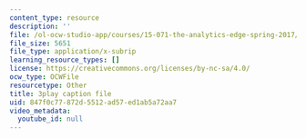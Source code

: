 ```yaml
---
content_type: resource
description: ''
file: /ol-ocw-studio-app/courses/15-071-the-analytics-edge-spring-2017/847f0c77872d5512ad57ed1ab5a72aa7_S-UZTbRqjeo.vtt
file_size: 5651
file_type: application/x-subrip
learning_resource_types: []
license: https://creativecommons.org/licenses/by-nc-sa/4.0/
ocw_type: OCWFile
resourcetype: Other
title: 3play caption file
uid: 847f0c77-872d-5512-ad57-ed1ab5a72aa7
video_metadata:
  youtube_id: null
---
```

